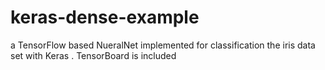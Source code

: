 # keras-dense-example
a TensorFlow based NueralNet implemented for classification the iris data set with Keras . TensorBoard is included

